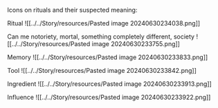 
Icons on rituals and their suspected meaning:

Ritual
![[../../Story/resources/Pasted image 20240630234038.png]]

Can me notoriety, mortal, something completely different, society
![[../../Story/resources/Pasted image 20240630233755.png]]

Memory
![[../../Story/resources/Pasted image 20240630233833.png]]

Tool
![[../../Story/resources/Pasted image 20240630233842.png]]

Ingredient
![[../../Story/resources/Pasted image 20240630233913.png]]

Influence
![[../../Story/resources/Pasted image 20240630233922.png]]
